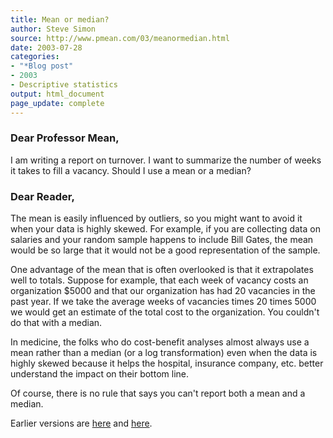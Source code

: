 ```yaml
---
title: Mean or median?
author: Steve Simon
source: http://www.pmean.com/03/meanormedian.html
date: 2003-07-28
categories:
- "*Blog post"
- 2003
- Descriptive statistics
output: html_document
page_update: complete
---
```


### Dear Professor Mean,

I am writing a report on turnover. I want to summarize the number of weeks it takes to fill a vacancy. Should I use a mean or a median?

<!---More--->

### Dear Reader,

The mean is easily influenced by outliers, so you might want to avoid it when your data is highly skewed. For example, if you are collecting data on salaries and your random sample happens to include Bill Gates, the mean would be so large that it would not be a good representation of the sample.

One advantage of the mean that is often overlooked is that it extrapolates well to totals. Suppose for example, that each week of vacancy costs an organization $5000 and that our organization has had 20 vacancies in the past year. If we take the average weeks of vacancies times 20 times 5000 we would get an estimate of the total cost to the organization. You couldn't do that with a median.

In medicine, the folks who do cost-benefit analyses almost always use a mean rather than a median (or a log transformation) even when the data is highly skewed because it helps the hospital, insurance company, etc. better understand the impact on their bottom line.

Of course, there is no rule that says you can't report both a mean and a median.

Earlier versions are [here][sim1] and [here][sim2].

[sim1]: http://www.pmean.com/03/meanormedian.html
[sim2]: http://new.pmean.com/mean-or-median/
